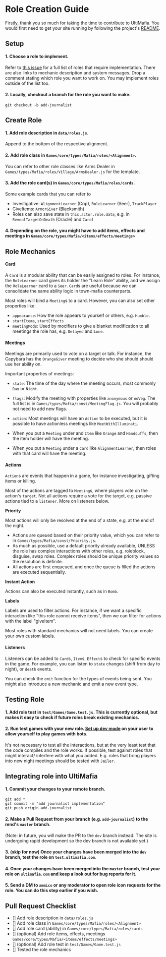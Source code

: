 # Role Creation Guide

Firstly, thank you so much for taking the time to contribute to UltiMafia. You would first need to get your site running by following the project's [README](/README.md).

## Setup

#### 1. Choose a role to implement.

Refer to [this issue](https://github.com/UltiMafia/Ultimafia/issues/1) for a full list of roles that require implementation. There are also links to mechanic description and system messages. Drop a comment stating which role you want to work on. You may implement roles outside of the list too.

#### 2. Locally, checkout a branch for the role you want to make.

`git checkout -b add-journalist`

## Create Role

#### 1. Add role description in `data/roles.js`.

Append to the bottom of the respective alignment.

#### 2. Add role class in `Games/core/types/Mafia/roles/<Alignment>`.

You can refer to other role classes like Arms Dealer in `Games/types/Mafia/roles/Village/ArmsDealer.js` for the template.

#### 3. Add the role card(s) in `Games/core/types/Mafia/roles/cards`.

Some example cards that you can refer to

- Investigative: `AlignmentLearner` (Cop), `RoleLearner` (Seer), `TrackPlayer`
- GiveItems: `ArmorGiver` (Blacksmith)
- Roles can also save state in `this.actor.role.data`, e.g. in `RevealTargetOnDeath` (Oracle) and `Carol`

#### 4. Depending on the role, you might have to add items, effects and meetings in `Games/core/types/Mafia/<items/effects/meetings>`

## Role Mechanics

#### Card

A `Card` is a modular ability that can be easily assigned to roles. For instance, the `RoleLearner` card gives its holder the "Learn Role" ability, and we assign the `RoleLearner` card to a `Seer`. `Card`s are useful because we can consolidate the same ability logic in town-mafia counterparts.

Most roles will bind a `Meeting`s to a card. However, you can also set other properties like:

- `appearance`: How the role appears to yourself or others, e.g. `Humble`.
- `startItems`, `startEffects`
- `meetingMods`: Used by modifiers to give a blanket modification to all meetings the role has, e.g. `Delayed` and `Lone`.

#### Meetings

Meetings are primarily used to vote on a target or talk. For instance, the Capybara has the `OrangeGiver` meeting to decide who she should should use her ability on.

Important properties of meetings:

- `state`: The time of the day where the meeting occurs, most commonly `Day` or `Night`.
- `flags`: Modify the meeting with properties like `anonymous` or `noVeg`. The full list is in `Games/types/Mafia/const/MeetingFlag.js`. You will probably not need to add new flags.
- `action`: Most meetings will have an `Action` to be executed, but it is possible to have actionless meetings like `MeetWithIlluminati`.

- When you put a `Meeting` under and `Item` like `Orange` and `Handcuffs`, then the item holder will have the meeting.
- When you put a `Meeting` under a `Card` like `AlignmentLearner`, then roles with that card will have the meeting.

#### Actions

`Action`s are events that happen in a game, for instance investigating, gifting items or killing.

Most of the actions are tagged to `Meeting`s, where players vote on the action's `target`. Not all actions require a vote for the target, e.g. passive actions tied to a `listener`. More on listeners below.

**Priority**

Most actions will only be resolved at the end of a state, e.g. at the end of the night.

- Actions are queued based on their priority value, which you can refer to in `Games/types/Mafia/const/Priority.js`.
- As much as possible, use a default priority already available, UNLESS the role has complex interactions with other roles, e.g. roleblock, disguise, swap roles. Complex roles should be unique priority values so the resolution is definite.
- All actions are first enqueued, and once the queue is filled the actions are executed sequentially.

**Instant Action**

Actions can also be executed instantly, such as in `Bomb`.

**Labels**

Labels are used to filter actions. For instance, if we want a specific interaction like "this role cannot receive items", then we can filter for actions with the label "giveItem".

Most roles with standard mechanics will not need labels. You can create your own custom labels.

#### Listeners

Listeners can be added to `Card`s, `Item`s, `Effect`s to check for specific events in the game. For example, you can listen to `state` changes (shift from day to night), or `death` events.

You can check the `emit` function for the types of events being sent. You might also introduce a new mechanic and emit a new event type.

## Testing Role

#### 1. Add role test in `test/Games/Game.test.js`. This is currently optional, but makes it easy to check if future roles break existing mechanics.

#### 2. Run test games with your new role. [Set up dev mode](/docs/bot-games.md) on your user to allow yourself to play games with bots.

It's not necessary to test all the interactions, but at the very least test that the code compiles and the role works. If possible, test against roles that might interact/ interfere with what you added. E.g. roles that bring players into new night meetings should be tested with `Jailer`.

## Integrating role into UltiMafia

#### 1. Commit your changes to your remote branch.

```
git add *
git commit -m "add journalist implementation"
git push origin add-journalist
```

#### 2. Make a Pull Request from your branch (e.g. `add-journalist`) to the rend's `master` branch.

(Note: in future, you will make the PR to the `dev` branch instead. The site is undergoing rapid development so the dev branch is not available yet.)

#### 3. (skip for now) Once your changes have been merged into the `dev` branch, test the role on `test.ultimafia.com`.

#### 4. Once your changes have been merged into the `master` branch, test your role on `ultimafia.com` and keep a look out for bug reports for it.

#### 5. Send a DM to `ammico` or any moderator to open role icon requests for the role. You can do this step earlier if you wish.

## Pull Request Checklist

- [] Add role description in `data/roles.js`
- [] Add role class in `Games/core/types/Mafia/roles/<Alignment>`
- [] Add role card (ability) in `Games/core/types/Mafia/roles/cards`
- [] (optional) Add role items, effects, meetings `Games/core/types/Mafia/<items/effects/meetings>`
- [] (optional) Add role test in `test/Games/Game.test.js`
- [] Tested the role mechanics

